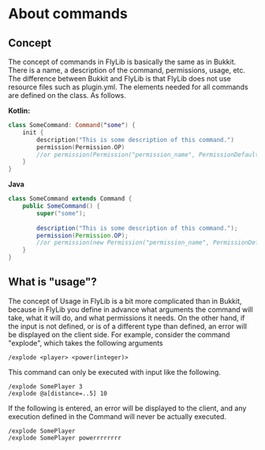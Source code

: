# About commands

## Concept

The concept of commands in FlyLib is basically the same as in Bukkit.
There is a name, a description of the command, permissions, usage, etc.
The difference between Bukkit and FlyLib is that FlyLib does not use resource files such as plugin.yml. The elements needed for all commands are defined on the class. As follows.

**Kotlin:**
```kotlin
class SomeCommand: Command("some") {
    init {
        description("This is some description of this command.")
        permission(Permission.OP)
        //or permission(Permission("permission_name", PermissionDefault.TRUE))
    }
}
```

**Java**
```java
class SomeCommand extends Command {
    public SomeCommand() {
        super("some");
        
        description("This is some description of this command.");
        permission(Permission.OP);
        //or permission(new Permission("permission_name", PermissionDefault.TRUE));
    }
}
```

## What is "usage"?

The concept of Usage in FlyLib is a bit more complicated than in Bukkit, because in FlyLib you define in advance what arguments the command will take, what it will do, and what permissions it needs.
On the other hand, if the input is not defined, or is of a different type than defined, an error will be displayed on the client side.
For example, consider the command "explode", which takes the following arguments

```
/explode <player> <power(integer)>
```

This command can only be executed with input like the following.

```
/explode SomePlayer 3
/explode @a[distance=..5] 10
```

If the following is entered, an error will be displayed to the client, and any execution defined in the Command will never be actually executed.
```
/explode SomePlayer
/explode SomePlayer powerrrrrrrr
```